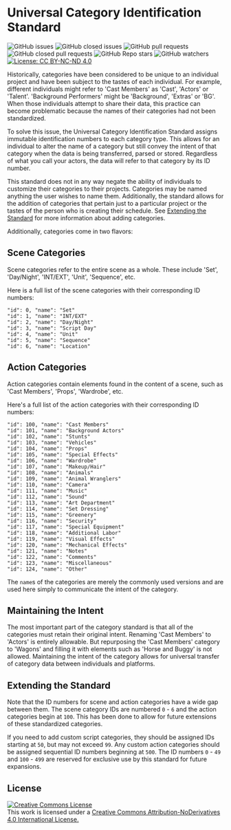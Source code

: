 # **Universal Category Identification Standard**

![GitHub issues](https://img.shields.io/github/issues/universalschedulestandard/UniversalCategoryIdentification)
![GitHub closed issues](https://img.shields.io/github/issues-closed/universalschedulestandard/UniversalCategoryIdentification)
![GitHub pull requests](https://img.shields.io/github/issues-pr/universalschedulestandard/UniversalCategoryIdentification?color=yellow)
![GitHub closed pull requests](https://img.shields.io/github/issues-pr-closed/universalschedulestandard/UniversalCategoryIdentification?color=yellow)
![GitHub Repo stars](https://img.shields.io/github/stars/universalschedulestandard/UniversalCategoryIdentification?style=social)
![GitHub watchers](https://img.shields.io/github/watchers/universalschedulestandard/UniversalCategoryIdentification?style=social)
[![License: CC BY-NC-ND 4.0](https://licensebuttons.net/l/by-nc-nd/4.0/80x15.png)](https://creativecommons.org/licenses/by-nc-nd/4.0/)

Historically, categories have been considered to be unique to an individual project and have been subject to the tastes of each individual. For example, different individuals might refer to 'Cast Members' as 'Cast', 'Actors' or 'Talent'. 'Background Performers' might be 'Background', 'Extras' or 'BG'. When those individuals attempt to share their data, this practice can become problematic because the names of their categories had not been standardized. 

To solve this issue, the Universal Category Identification Standard assigns immutable identification numbers to each category type. This allows for an individual to alter the name of a category but still convey the intent of that category when the data is being transferred, parsed or stored. Regardless of what you call your actors, the data will refer to that category by its ID number. 

This standard does not in any way negate the ability of individuals to customize their categories to their projects. Categories may be named anything the user wishes to name them. Additionally, the standard allows for the addition of categories that pertain just to a particular project or the tastes of the person who is creating their schedule. See [Extending the Standard](#Extending-the-Standard) for more information about adding categories.  

Additionally, categories come in two flavors:

## Scene Categories

Scene categories refer to the entire scene as a whole. These include 'Set', 'Day/Night', 'INT/EXT', 'Unit', 'Sequence', etc. 

Here is a full list of the scene categories with their corresponding ID numbers:

    "id": 0, "name": "Set"
    "id": 1, "name": "INT/EXT"
    "id": 2, "name": "Day/Night"
    "id": 3, "name": "Script Day"
    "id": 4, "name": "Unit"
    "id": 5, "name": "Sequence"
    "id": 6, "name": "Location"

## Action Categories

Action categories contain elements found in the content of a scene, such as 'Cast Members', 'Props', 'Wardrobe', etc.

Here's a full list of the action categories with their corresponding ID numbers:

    "id": 100, "name": "Cast Members"
    "id": 101, "name": "Background Actors"
    "id": 102, "name": "Stunts"      
    "id": 103, "name": "Vehicles"    
    "id": 104, "name": "Props"       
    "id": 105, "name": "Special Effects"
    "id": 106, "name": "Wardrobe"    
    "id": 107, "name": "Makeup/Hair" 
    "id": 108, "name": "Animals"     
    "id": 109, "name": "Animal Wranglers"
    "id": 110, "name": "Camera"
    "id": 111, "name": "Music"
    "id": 112, "name": "Sound"
    "id": 113, "name": "Art Department"
    "id": 114, "name": "Set Dressing"
    "id": 115, "name": "Greenery"    
    "id": 116, "name": "Security"    
    "id": 117, "name": "Special Equipment"
    "id": 118, "name": "Additional Labor"
    "id": 119, "name": "Visual Effects"
    "id": 120, "name": "Mechanical Effects"
    "id": 121, "name": "Notes"
    "id": 122, "name": "Comments"    
    "id": 123, "name": "Miscellaneous" 
    "id": 124, "name": "Other"
    
The `name`s of the categories are merely the commonly used versions and are used here simply to communicate the intent of the category. 

## Maintaining the Intent

The most important part of the category standard is that all of the categories must retain their original intent. Renaming 'Cast Members' to 'Actors' is entirely allowable. But repurposing the 'Cast Members' category to 'Wagons' and filling it with elements such as 'Horse and Buggy' is not allowed. Maintaining the intent of the category allows for universal transfer of category data between individuals and platforms. 

## Extending the Standard

Note that the ID numbers for scene and action categories have a wide gap between them. The scene category IDs are numbered `0` - `6` and the action categories begin at `100`. This has been done to allow for future extensions of these standardized categories. 

If you need to add custom script categories, they should be assigned IDs starting at `50`, but may not exceed `99`. Any custom action categories should be assigned sequential ID numbers beginning at `500`. The ID numbers `0` - `49` and `100` - `499` are reserved for exclusive use by this standard for future expansions.

## License

<a rel="license" href="http://creativecommons.org/licenses/by-nd/4.0/">
  <img alt="Creative Commons License" style="border-width:0" src="https://i.creativecommons.org/l/by-nd/4.0/88x31.png" /></a><br />This work is licensed under a <a rel="license" href="http://creativecommons.org/licenses/by-nd/4.0/">Creative Commons Attribution-NoDerivatives 4.0 International License.
</a>
